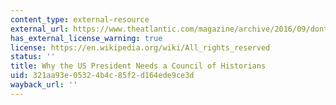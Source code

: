 ```yaml
---
content_type: external-resource
external_url: https://www.theatlantic.com/magazine/archive/2016/09/dont-know-much-about-history/492746/
has_external_license_warning: true
license: https://en.wikipedia.org/wiki/All_rights_reserved
status: ''
title: Why the US President Needs a Council of Historians
uid: 321aa93e-0532-4b4c-85f2-d164ede9ce3d
wayback_url: ''
---
```

